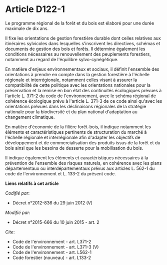 # Article D122-1

Le programme régional de la forêt et du bois est élaboré pour une durée maximale de dix ans. 

Il fixe les orientations de gestion forestière durable dont celles relatives aux itinéraires sylvicoles dans lesquelles
s'inscrivent les directives, schémas et documents de gestion des bois et forêts. Il détermine également les conditions
nécessaires au renouvellement des peuplements forestiers, notamment au regard de l'équilibre sylvo-cynégétique. 

En matière d'enjeux environnementaux et sociaux, il définit l'ensemble des orientations à prendre en compte dans la gestion
forestière à l'échelle régionale et interrégionale, notamment celles visant à assurer la compatibilité de cette politique
avec les orientations nationales pour la préservation et la remise en bon état des continuités écologiques prévues à
l'article L. 371-2 du code de l'environnement, avec le schéma régional de cohérence écologique prévu à l'article L. 371-3 de
ce code ainsi qu'avec les orientations prévues dans les déclinaisons régionales de la stratégie nationale pour la
biodiversité et du plan national d'adaptation au changement climatique. 

En matière d'économie de la filière forêt-bois, il indique notamment les éléments et caractéristiques pertinents de
structuration du marché à l'échelle régionale et interrégionale afin d'adapter les objectifs de développement et de
commercialisation des produits issus de la forêt et du bois ainsi que les besoins de desserte pour la mobilisation du bois. 

Il indique également les éléments et caractéristiques nécessaires à la prévention de l'ensemble des risques naturels, en
cohérence avec les plans départementaux ou interdépartementaux prévus aux articles L. 562-1 du code de l'environnement et L.
133-2 du présent code.

**Liens relatifs à cet article**

_Codifié par_:

  - Décret n°2012-836 du 29 juin 2012 (V)

_Modifié par_:

  - Décret n°2015-666 du 10 juin 2015 - art. 2

_Cite_:

  - Code de l'environnement - art. L371-2
  - Code de l'environnement - art. L371-3 (V)
  - Code de l'environnement - art. L562-1
  - Code forestier (nouveau) - art. L133-2
